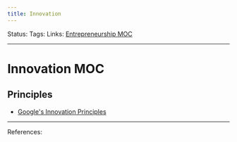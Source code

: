 ```yaml
---
title: Innovation
---
```

Status:
Tags:
Links: [Entrepreneurship MOC](out/entrepreneurship-moc.md)
___
# Innovation MOC
## Principles
- [Google's Innovation Principles](out/googles-innovation-principles.md)

___
References: